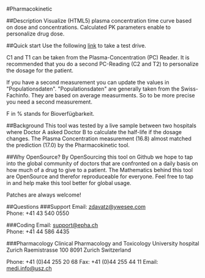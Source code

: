 #Pharmacokinetic

##Description
Visualize (HTML5) plasma concentration time curve based on dose and concentrations. Calculated PK parameters enable to personalize drug dose. 

##Quick start
Use the following <a target="_blank" href="http://modules.epha.ch/vigi/kinetics.html#bio=100&dosierung=2000&tau=12&hwz=10&v=42&c1=15&t1=11&otb=40&utb=15">link</a> to take a test drive.

C1 and T1 can be taken from the Plasma-Concentration (PC) Reader. It is recommended that you do a second PC-Reading (C2 and T2) to personalize the dosage for the patient.

If you have a second measurement you can update the values in "Populationsdaten". "Populationsdaten" are generally taken from the Swiss-Fachinfo. They are based on average measurments. So to be more precise you need a second measurement.

F in % stands for Bioverfügbarkeit.

##Background
This tool was tested by a live sample between two hospitals where Doctor A asked Doctor B to calculate the half-life if the dosage changes. The Plasma Concentration measurement (16.8) almost matched the prediction (17.0) by the Pharmacokinetic tool.

##Why OpenSource?
By OpenSourcing this tool on Github we hope to tap into the global community of doctors that are confronted on a daily basis on how much of a drug to give to a patient. The Mathematics behind this tool are OpenSource and therefor reproduceable for everyone. Feel free to tap in and help make this tool better for global usage.

Patches are always welcome!

##Questions
###Support
Email: zdavatz@ywesee.com
<br/>Phone: +41 43 540 0550

###Coding
Email: support@epha.ch
<br/>Phone: +41 44 586 4435

###Pharmacology
Clinical Pharmacology and Toxicology
University hospital Zurich
Raemistrasse 100
8091 Zurich
Switzerland

Phone: +41 (0)44 255 20 68
Fax:   +41 (0)44 255 44 11
Email: medi.info@usz.ch
